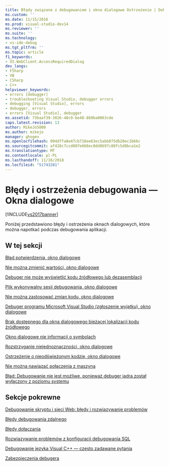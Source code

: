 ```yaml
---
title: Błędy związane z debugowaniem i okna dialogowe Ostrzeżenie | Dokumentacja firmy Microsoft
ms.custom: ''
ms.date: 11/15/2016
ms.prod: visual-studio-dev14
ms.reviewer: ''
ms.suite: ''
ms.technology:
- vs-ide-debug
ms.tgt_pltfrm: ''
ms.topic: article
f1_keywords:
- VS.WebClient.AccessRequiredDialog
dev_langs:
- FSharp
- VB
- CSharp
- C++
helpviewer_keywords:
- errors [debugger]
- troubleshooting Visual Studio, debugger errors
- debugging [Visual Studio], errors
- debugger, errors
- errors [Visual Studio], debugger
ms.assetid: 73baaf39-3026-48c9-be48-8b9ba0063cde
caps.latest.revision: 13
author: MikeJo5000
ms.author: mikejo
manager: ghogen
ms.openlocfilehash: 094d7fa8e47cb718ee63ec5abb075db20ec1b66c
ms.sourcegitcommit: af428c7ccd007e668ec0dd8697c88fc5d8bca1e2
ms.translationtype: MT
ms.contentlocale: pl-PL
ms.lasthandoff: 11/16/2018
ms.locfileid: "51743281"
---
```

# <a name="debugging-errors-and-warning-dialog-boxes"></a>Błędy i ostrzeżenia debugowania — Okna dialogowe
[!INCLUDE[vs2017banner](../includes/vs2017banner.md)]

Poniżej przedstawiono błędy i ostrzeżenia oknach dialogowych, które można napotkać podczas debugowania aplikacji.  
  
## <a name="in-this-section"></a>W tej sekcji  
 [Błąd potwierdzenia, okno dialogowe](../debugger/assertion-failed-dialog-box.md)  
  
 [Nie można zmienić wartości, okno dialogowe](../debugger/cannot-change-value-dialog-box.md)  
  
 [Debuger nie może wyświetlić kodu źródłowego lub dezasemblacji](../debugger/debugger-cannot-display-source-code-or-disassembly.md)  
  
 [Plik wykonywalny sesji debugowania, okno dialogowe](../debugger/executable-for-debugging-session-dialog-box.md)  
  
 [Nie można zastosować zmian kodu, okno dialogowe](../debugger/edit-and-continue-dialog-box-cpp.md)  
  
 [Debuger programu Microsoft Visual Studio (zgłoszenie wyjątku), okno dialogowe](../debugger/microsoft-visual-studio-debugger-exception-thrown-dialog-box.md)  
  
 [Brak dostępnego dla okna dialogowego bieżącej lokalizacji kodu źródłowego](../debugger/no-source-available.md)  
  
 [Okno dialogowe nie informacji o symbolach](http://msdn.microsoft.com/en-us/18de4888-9cca-4059-a165-48b135fee4c9)  
  
 [Rozstrzyganie niejednoznaczności, okno dialogowe](../debugger/resolve-ambiguity-dialog-box.md)  
  
 [Ostrzeżenie o nieodświeżonym kodzie, okno dialogowe](../debugger/stale-code-warning-dialog-box.md)  
  
 [Nie można nawiązać połączenia z maszyną](../debugger/error-unable-to-connect-to-the-machine-name-the-machine-cannot-be-found-on-the-network.md)  
  
 [Błąd: Debugowanie nie jest możliwe, ponieważ debuger jądra został wyłączony z poziomu systemu](../debugger/error-debugging-isn-t-possible-because-a-kernel-debugger-is-enabled-on-the-system.md)  
  
## <a name="related-sections"></a>Sekcje pokrewne  
 [Debugowanie skryptu i sieci Web: błędy i rozwiązywanie problemów](../debugger/debugging-web-applications-errors-and-troubleshooting.md)  
  
 [Błędy debugowania zdalnego](../debugger/remote-debugging-errors-and-troubleshooting.md)  
  
 [Błędy dołączania](http://msdn.microsoft.com/en-us/2820d904-a068-4fcb-bbfb-bbbe5195d6ae)  
  
 [Rozwiązywanie problemów z konfiguracji debugowania SQL](http://msdn.microsoft.com/en-us/b3ec8303-4c0d-449c-8d19-4932c1d820a7)  
  
 [Debugowanie języka Visual C++ — często zadawane pytania](../debugger/debugging-native-code-faqs.md)  
  
 [Zabezpieczenia debugera](../debugger/debugger-security.md)



